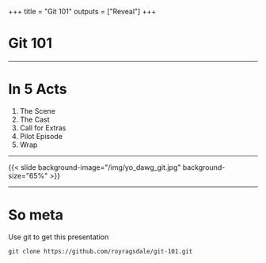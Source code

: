+++
title = "Git 101"
outputs = ["Reveal"]
+++

# Git 101

---

# In 5 Acts

1. The Scene 
2. The Cast
3. Call for Extras
4. Pilot Episode
5. Wrap

---

{{< slide background-image="/img/yo_dawg_git.jpg"  background-size="65%" >}}

---
# So meta

Use git to get this presentation

```
git clone https://github.com/royragsdale/git-101.git
```

